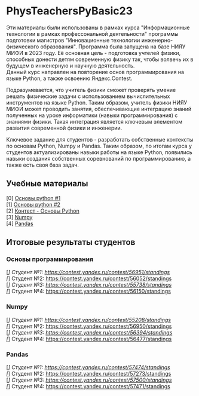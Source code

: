 # PhysTeachersPyBasic23

Эти материалы были использованы в рамках курса "Информационные технологии в рамках профессональной деятельности" программы подготовки магистров "Инновационные технологии инженерно-физического образования". 
Программа была запущена на базе НИЯУ МИФИ в 2023 году. Её основная цель - подготовка учтелей физики, способных донести детям современную физику так, чтобы волвечь их в будущем в инженерную и научную деятельность. \
Данный курс направлен на повторение основ программирования на языке Python, а также освоению Яндекс.Contest. 

Подразумевается, что учитель физики сможет проверять умение решать физические задачи с использованием вычислительных инструментов на языке Python. 
Таким образом, учитель физики НИЯУ МИФИ может проводить занятия, обеспечивающие интеграцию знаний полученных на уроке информатики (навыки программирования) с знаниями физики.
Такая интеграция является ключевым элементом развития современной физики и инженерии. 

Ключевое задание для студентов - разработать собственные контексты по основам Python, Numpy и Pandas. 
Таким образом, по итогам курса у студентов актуализированы навыки работы на языке Python, появились навыки создания собственных соревнований по программированию, а также есть своя база задач. 

## Учебные материалы

[0] [Основы python #1](https://github.com/ShadarRim/PhysTeachersPyBasic23/blob/main/00_%D0%9E%D1%81%D0%BD%D0%BE%D0%B2%D1%8B_Python_1.ipynb) \
[1] [Основы python #2](https://github.com/ShadarRim/PhysTeachersPyBasic23/blob/main/01_%D0%9E%D1%81%D0%BD%D0%BE%D0%B2%D1%8B_Python_2.ipynb) \
[2] [Контест - Основы Python](https://contest.yandex.ru/contest/54648/standings) \
[3] [Numpy](https://github.com/ShadarRim/PhysTeachersPyBasic23/blob/main/02_Numpy.ipynb) \
[4] [Pandas](https://github.com/ShadarRim/SchUniRosatom1/blob/main/04_Pandas.ipynb) 

## Итоговые результаты студентов

### Основы программирования

[*] Студент №1: https://contest.yandex.ru/contest/56951/standings \
[*] Студент №2: https://contest.yandex.ru/contest/56052/standings \
[*] Студент №3: https://contest.yandex.ru/contest/55738/standings \
[*] Студент №4: https://contest.yandex.ru/contest/56150/standings 

### Numpy

[*] Студент №1: https://contest.yandex.ru/contest/55208/standings \
[*] Студент №2: https://contest.yandex.ru/contest/56950/standings \
[*] Студент №3: https://contest.yandex.ru/contest/56394/standings \
[*] Студент №4: https://contest.yandex.ru/contest/56477/standings

### Pandas

[*] Студент №1: https://contest.yandex.ru/contest/57474/standings \
[*] Студент №2: https://contest.yandex.ru/contest/57273/standings \
[*] Студент №3: https://contest.yandex.ru/contest/57500/standings \
[*] Студент №4: https://contest.yandex.ru/contest/57471/standings